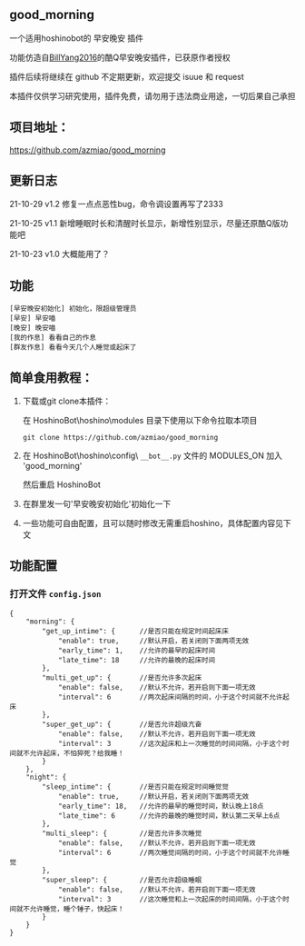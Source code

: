 ## good_morning

一个适用hoshinobot的 早安晚安 插件

功能仿造自[BillYang2016](https://github.com/BillYang2016)的酷Q早安晚安插件，已获原作者授权

插件后续将继续在 github 不定期更新，欢迎提交 isuue 和 request

本插件仅供学习研究使用，插件免费，请勿用于违法商业用途，一切后果自己承担

## 项目地址：

https://github.com/azmiao/good_morning

## 更新日志

21-10-29    v1.2    修复一点点恶性bug，命令调设置再写了2333

21-10-25    v1.1    新增睡眠时长和清醒时长显示，新增性别显示，尽量还原酷Q版功能吧

21-10-23    v1.0    大概能用了？

## 功能

```
[早安晚安初始化] 初始化，限超级管理员
[早安] 早安喵
[晚安] 晚安喵
[我的作息] 看看自己的作息
[群友作息] 看看今天几个人睡觉或起床了
```

## 简单食用教程：

1. 下载或git clone本插件：

    在 HoshinoBot\hoshino\modules 目录下使用以下命令拉取本项目
    ```
    git clone https://github.com/azmiao/good_morning
    ```

2. 在 HoshinoBot\hoshino\config\ `__bot__.py` 文件的 MODULES_ON 加入 'good_morning'

    然后重启 HoshinoBot

3. 在群里发一句'早安晚安初始化'初始化一下

4. 一些功能可自由配置，且可以随时修改无需重启hoshino，具体配置内容见下文

## 功能配置

### 打开文件 `config.json`

```
{
    "morning": {
        "get_up_intime": {      //是否只能在规定时间起床床
            "enable": true,     //默认开启，若关闭则下面两项无效
            "early_time": 1,    //允许的最早的起床时间
            "late_time": 18     //允许的最晚的起床时间
        },
        "multi_get_up": {       //是否允许多次起床
            "enable": false,    //默认不允许，若开启则下面一项无效
            "interval": 6       //两次起床间隔的时间，小于这个时间就不允许起床
        },
        "super_get_up": {       //是否允许超级亢奋
            "enable": false,    //默认不允许，若开启则下面一项无效
            "interval": 3       //这次起床和上一次睡觉的时间间隔，小于这个时间就不允许起床，不怕猝死？给我睡！
        }
    },
    "night": {
        "sleep_intime": {       //是否只能在规定时间睡觉觉
            "enable": true,     //默认开启，若关闭则下面两项无效
            "early_time": 18,   //允许的最早的睡觉时间，默认晚上18点
            "late_time": 6      //允许的最晚的睡觉时间，默认第二天早上6点
        },
        "multi_sleep": {        //是否允许多次睡觉
            "enable": false,    //默认不允许，若开启则下面一项无效
            "interval": 6       //两次睡觉间隔的时间，小于这个时间就不允许睡觉
        },
        "super_sleep": {        //是否允许超级睡眠
            "enable": false,    //默认不允许，若开启则下面一项无效
            "interval": 3       //这次睡觉和上一次起床的时间间隔，小于这个时间就不允许睡觉，睡个锤子，快起床！
        }
    }
}
```
